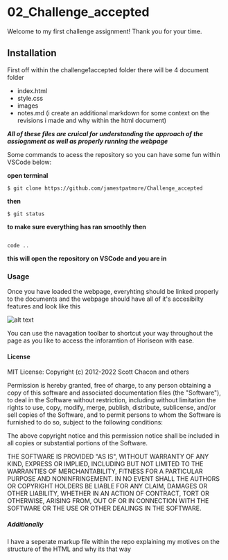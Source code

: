 # 02_Challenge_accepted
Welcome to my first challenge assignment! Thank you for your time.

## Installation ##
First off within the challenge1accepted folder there will be 4 document folder 
- index.html 
- style.css
- images 
- notes.md (i create an additional markdown for some context on the revisions i made and why within the html document)

**_All of these files are cruical for understanding the approach of the assiognment as well as properly running the webpage_**

Some commands to acess the repository so you can have some fun within VSCode below:


**open terminal**

```
$ git clone https://github.com/jamestpatmore/Challenge_accepted
```

**then**

```
$ git status
```

**to make sure everything has ran smoothly
then**

```

code ..
```

**this will open the repository on VSCode and you are in**


### Usage ###

Once you have loaded the webpage, everyhting should be linked properly to the documents and the webpage 
should have all of it's accesibilty features and look like this 

![alt text](assets/02_challengeacceptedSC.png)

You can use the navagation toolbar to shortcut your way throughout the page as you like to access the inforamtion of Horiseon with ease.

#### License ####

MIT License:
Copyright (c) 2012-2022 Scott Chacon and others

Permission is hereby granted, free of charge, to any person obtaining
a copy of this software and associated documentation files (the
"Software"), to deal in the Software without restriction, including
without limitation the rights to use, copy, modify, merge, publish,
distribute, sublicense, and/or sell copies of the Software, and to
permit persons to whom the Software is furnished to do so, subject to
the following conditions:

The above copyright notice and this permission notice shall be
included in all copies or substantial portions of the Software.

THE SOFTWARE IS PROVIDED "AS IS", WITHOUT WARRANTY OF ANY KIND,
EXPRESS OR IMPLIED, INCLUDING BUT NOT LIMITED TO THE WARRANTIES OF
MERCHANTABILITY, FITNESS FOR A PARTICULAR PURPOSE AND
NONINFRINGEMENT. IN NO EVENT SHALL THE AUTHORS OR COPYRIGHT HOLDERS BE
LIABLE FOR ANY CLAIM, DAMAGES OR OTHER LIABILITY, WHETHER IN AN ACTION
OF CONTRACT, TORT OR OTHERWISE, ARISING FROM, OUT OF OR IN CONNECTION
WITH THE SOFTWARE OR THE USE OR OTHER DEALINGS IN THE SOFTWARE.


##### Additionally #####

I have a seperate markup file within the repo explaining my motives on the structure of the HTML and why its that way 


